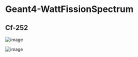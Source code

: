 # Geant4-WattFissionSpectrum

## Cf-252
![image](https://user-images.githubusercontent.com/60418809/200445879-b7dfbd45-03eb-4a88-a163-2873ce673af4.png)

![image](https://user-images.githubusercontent.com/60418809/200700531-0a28fc74-372f-4ec7-8f94-29b936ddb669.png)
